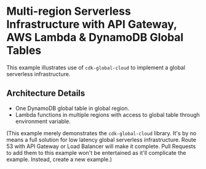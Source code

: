 # Multi-region Serverless Infrastructure with API Gateway, AWS Lambda & DynamoDB Global Tables

This example illustrates use of `cdk-global-cloud` to implement a global serverless infrastructure.

## Architecture Details

- One DynamoDB global table in global region.
- Lambda functions in multiple regions with access to global table through environment variable.

(This example merely demonstrates the `cdk-global-cloud` library. It's by no means a full solution for low latency global serverless infrastructure. Route 53 with API Gateway or Load Balancer will make it complete. Pull Requests to add them to this example won't be entertained as it'll complicate the example. Instead, create a new example.)
